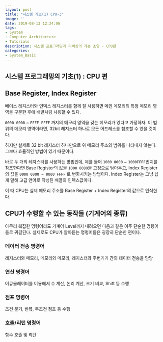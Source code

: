 ```yaml
---
layout: post
title: "시스템 기초(1) CPU-3"
image: ''
date: 2019-08-13 12:24:06
tags: 
- System
- Computer_Architecture
- Tutorials
description: 시스템 프로그래밍과 리버싱의 기본 소양 - CPU편
categories:
- System_Basic
---
```


## 시스템 프로그래밍의 기초(1) : CPU 편


##  Base Register, Index Register

베이스 레지스터와 인덱스 레지스터를 함께 잘 사용하면 메인 메모리의 특정 메모리 영역을 구분한 후에 배열처럼 사용할 수 있다.

`0000 0000` ~ `FFFF FFFF` 까지의 메모리 영역을 갖는 메모리가 있다고 가정하자.
이 범위의 메모리 영역이라면, 32bit 레지스터 하나로 모든 어드레스를 참조할 수 있을 것이다.

하지만 실제로 32 bit 레지스터 하나만으로 위 메모리 주소의 범위를 나타내지 않는다.
그보다 효율적인 방법이 있기 때문이다.

바로 두 개의 레지스터를 사용하는 방법인데, 
예를 들어 `1000 0000` ~ `1000FFFF`번지를 참조한다면 
Base Register의 값을 `1000 0000`을 고정으로 담아두고, 
Index Register의 값을 `0000 0000 ~ 0000 FFFF` 로 변화시키는 방법이다.
Index Register는 그냥 쉽게 말해 고급 언어로 작성된 배열의 인덱스값이다.

이 때 CPU는 실제 메모리 주소를 Base Register + Index Register의 값으로 인식한다.


## CPU가 수행할 수 있는 동작들 (기계어의 종류)

아무리 복잡한 명령어라도 기계어 Level까지 내려오면 다음과 같은 아주 단순한 명령어들로 귀결된다.
실제로도 CPU가 알아듣는 명령어들은 굉장히 단순한 편이다.

### 데이터 전송 명령어
레지스터와 메모리, 메모리와 메모리, 레지스터와 주변기기 간의 데이터 전송을 담당
### 연산 명령어
어큐뮬레이터를 이용해서 수 계산, 논리 계산, 크기 비교, Shift 등 수행
### 점프 명령어
조건 분기, 반복, 무조건 점프 등 수행
### 호출/리턴 명령어
함수 호출 및 리턴

